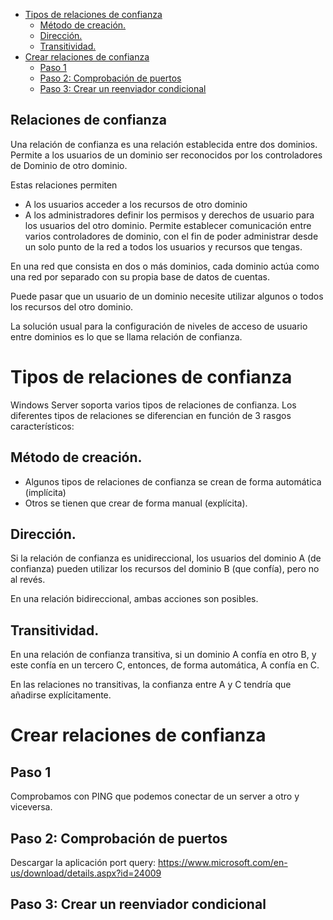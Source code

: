
- [Tipos de relaciones de confianza](#tipos-de-relaciones-de-confianza)
  - [Método de creación.](#m%C3%A9todo-de-creaci%C3%B3n)
  - [Dirección.](#direcci%C3%B3n)
  - [Transitividad.](#transitividad)
- [Crear relaciones de confianza](#crear-relaciones-de-confianza)
  - [Paso 1](#paso-1)
  - [Paso 2: Comprobación de puertos](#paso-2-comprobaci%C3%B3n-de-puertos)
  - [Paso 3: Crear un reenviador condicional](#paso-3-crear-un-reenviador-condicional)

## Relaciones de confianza

Una relación de confianza es una relación establecida entre dos dominios. Permite a los usuarios de un dominio ser reconocidos por los controladores de Dominio de otro dominio.

Estas relaciones permiten 
* A los usuarios acceder a los recursos de otro dominio
* A los administradores definir los permisos y derechos de usuario para los usuarios del otro dominio.
Permite establecer comunicación entre varios controladores de dominio, con el fin de poder administrar desde un solo punto de la red a todos los usuarios y recursos que tengas.

En una red que consista en dos o más dominios, cada dominio actúa como una red por separado con su propia base de datos de cuentas.

Puede pasar que un usuario de un dominio necesite utilizar algunos o todos los recursos del otro dominio. 

La solución usual para la configuración de niveles de acceso de usuario entre dominios es lo que se llama relación de confianza.

# Tipos de relaciones de confianza

Windows Server soporta varios tipos de relaciones de confianza. Los diferentes tipos de relaciones se diferencian en función de 3 rasgos característicos:

## Método de creación. 

- Algunos tipos de relaciones de confianza se crean de forma automática (implícita)
- Otros se tienen que crear de forma manual (explícita).

## Dirección. 
Si la relación de confianza es unidireccional, los usuarios del dominio A (de confianza) pueden utilizar los recursos del dominio B (que confía), pero no al revés. 

En una relación bidireccional, ambas acciones son posibles.

## Transitividad. 

En una relación de confianza transitiva, si un dominio A confía en otro B, y este confía en un tercero C, entonces, de forma automática, A confía en C. 

En las relaciones no transitivas, la confianza entre A y C tendría que añadirse explícitamente.

# Crear relaciones de confianza

## Paso 1
Comprobamos con PING que podemos conectar de un server a otro y viceversa.
## Paso 2: Comprobación de puertos
Descargar la aplicación port query: https://www.microsoft.com/en-us/download/details.aspx?id=24009
## Paso 3: Crear un reenviador condicional
